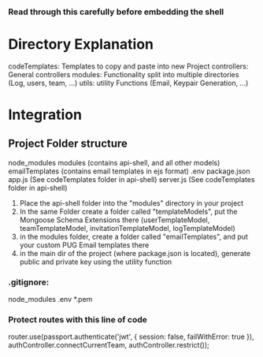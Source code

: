 ### Read through this carefully before embedding the shell

# Directory Explanation
codeTemplates: Templates to copy and paste into new Project
controllers: General controllers
modules: Functionality split into multiple directories (Log, users, team, ...)
utils: utility Functions (Email, Keypair Generation, ...)


# Integration
## Project Folder structure
node_modules
modules (contains api-shell, and all other models)
emailTemplates (contains email templates in ejs format)
.env
package.json
app.js (See codeTemplates folder in api-shell)
server.js (See codeTemplates folder in api-shell)

1. Place the api-shell folder into the "modules" directory in your project
2. In the same Folder create a folder called "templateModels", put the Mongoose Schema Extensions there (userTemplateModel, teamTemplateModel, invitationTemplateModel, logTemplateModel)
3. in the modules folder, create a folder called "emailTemplates", and put your custom PUG Email templates there
4. in the main dir of the project (where package.json is located), generate public and private key using the utility function


### .gitignore:
node_modules
.env
*.pem

### Protect routes with this line of code
router.use(passport.authenticate('jwt', { session: false, failWithError: true }), authController.connectCurrentTeam, authController.restrict());